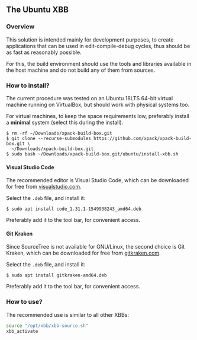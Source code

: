 ## The Ubuntu XBB

### Overview

This solution is intended mainly for development purposes, to create
applications that can be used in edit-compile-debug cycles, thus should
be as fast as reasonably possible.

For this, the build environment should use the tools and libraries 
available in the host machine and do not build any of them from sources.

### How to install?

The current procedure was tested on an Ubuntu 18LTS 64-bit virtual
machine running on VirtualBox, but should work with physical systems too.

For virtual machines, to keep the space requirements low, preferably 
install a **minimal** system (select this during the install).

```console
$ rm -rf ~/Downloads/xpack-build-box.git
$ git clone --recurse-submodules https://github.com/xpack/xpack-build-box.git \
  ~/Downloads/xpack-build-box.git
$ sudo bash ~/Downloads/xpack-build-box.git/ubuntu/install-xbb.sh
```

#### Visual Studio Code

The recommended editor is Visual Studio Code, which can be downloaded 
for free from
[visualstudio.com](https://code.visualstudio.com/download).

Select the `.deb` file, and install it:

```console
$ sudo apt install code_1.31.1-1549938243_amd64.deb
```

Preferably add it to the tool bar, for convenient access.

#### Git Kraken

Since SourceTree is not available for GNU/Linux, the second choice is
Git Kraken, which can be downloaded for free from 
[gitkraken.com](https://www.gitkraken.com/download).

Select the `.deb` file, and install it:

```console
$ sudo apt install gitkraken-amd64.deb
```

Preferably add it to the tool bar, for convenient access.

### How to use?

The recommended use is similar to all other XBBs:

```bash
source "/opt/xbb/xbb-source.sh"
xbb_activate
```
